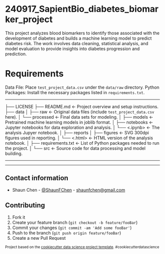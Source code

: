 240917_SapientBio_diabetes_biomarker_project
==============================

This project analyzes blood biomarkers to identify those associated with the development of diabetes and builds a machine learning model to predict diabetes risk. The work involves data cleaning, statistical analysis, and model evaluation to provide insights into diabetes progression and prediction.

# Requirements
Data File: Place `test_project_data.csv` under the `data/raw` directory.
Python Packages: Install the necessary packages listed in `requirements.txt`.

---
├── LICENSE
├── README.md          <- Project overview and setup instructions.
├── data
│   ├── raw            <- Original data files (include `test_project_data.csv` here).
│   └── processed      <- Final data sets for modeling.
│
├── models             <- Pretrained machine learning models in joblib format.
│
├── notebooks          <- Jupyter notebooks for data exploration and analysis.
│   └── <.ipynb>       <- The analysis Jupyer notebook.
│
├── reports
│   ├── figures        <- SVG 300dpi figures used in reporting.
│   └── <.html>        <- HTML version of the analysis notebook.
│
├── requirements.txt   <- List of Python packages needed to run the project.
│
└── src                <- Source code for data processing and model building.

---


--------

## Contact information

  - Shaun Chen - [@ShaunFChen](https://x.com/ShaunFChen) - shaunfchen@gmail.com



## Contributing

1. Fork it
2. Create your feature branch (`git checkout -b feature/fooBar`)
3. Commit your changes (`git commit -am 'Add some fooBar'`)
4. Push to the branch (`git push origin feature/fooBar`)
5. Create a new Pull Request

<p><small>Project based on the <a target="_blank" href="https://drivendata.github.io/cookiecutter-data-science/">cookiecutter data science project template</a>. #cookiecutterdatascience</small></p>
